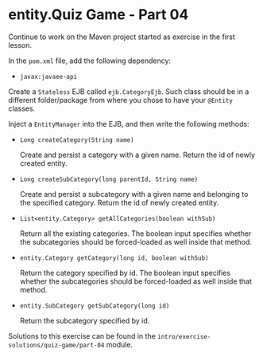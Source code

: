 # entity.Quiz Game - Part 04

Continue to work on the Maven project started as exercise 
in the first lesson.

In the `pom.xml` file, add the following dependency:

* `javax:javaee-api`


Create a `Stateless` EJB called `ejb.CategoryEjb`.
Such class should be in a different folder/package from where you 
chose to have your `@Entity` classes.

Inject a `EntityManager` into the EJB, and then write the following methods:

* `Long createCategory(String name)`
  
  Create and persist a category with a given name. 
  Return the id of newly created entity.
  
* `Long createSubCategory(long parentId, String name)`

  Create and persist a subcategory with a given name and belonging to the 
  specified category.
  Return the id of newly created entity.

* `List<entity.Category> getAllCategories(boolean withSub)`

    Return all the existing categories. The boolean input specifies whether
    the subcategories should be forced-loaded as well inside that method. 

* `entity.Category getCategory(long id, boolean withSub)`

    Return the category specified by id. The boolean input specifies whether
    the subcategories should be forced-loaded as well inside that method. 

    

* `entity.SubCategory getSubCategory(long id)`

   Return the subcategory specified by id.



Solutions to this exercise can be found in the 
`intro/exercise-solutions/quiz-game/part-04` module.     
  